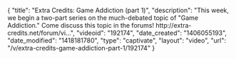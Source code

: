 {
    "title": "Extra Credits: Game Addiction (part 1)",
    "description": "This week, we begin a two-part series on the much-debated topic of \"Game Addiction.\" Come discuss this topic in the forums! http:\/\/extra-credits.net\/forum\/vi...",
    "videoid": "192174",
    "date_created": "1406055193",
    "date_modified": "1418181780",
    "type": "captivate",
    "layout": "video",
    "url": "\/v\/extra-credits-game-addiction-part-1\/192174"
}